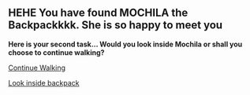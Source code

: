 ## HEHE You have found MOCHILA the Backpackkkk. She is so happy to meet you
**Here is your second task... Would you look inside Mochila or shall you choose to continue walking?**


[Continue Walking](find-swip.md)

[Look inside backpack](find-map.md)